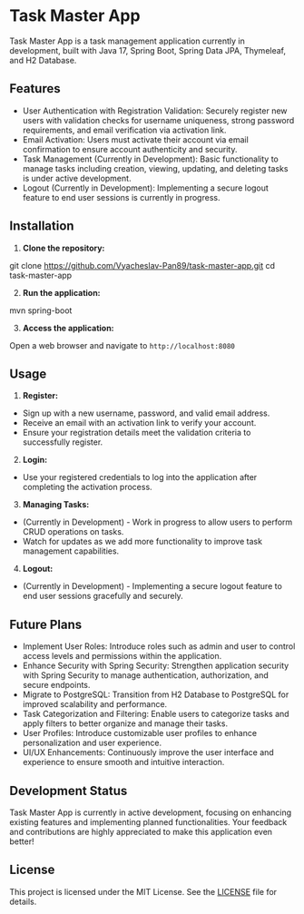 # Task Master App

Task Master App is a task management application currently in development, built with Java 17, Spring Boot, Spring Data
JPA, Thymeleaf, and H2 Database.

## Features

- User Authentication with Registration Validation: Securely register new users with validation checks for username
  uniqueness, strong password requirements, and email verification via activation link.
- Email Activation: Users must activate their account via email confirmation to ensure account authenticity and
  security.
- Task Management (Currently in Development): Basic functionality to manage tasks including creation, viewing, updating,
  and deleting tasks is under active development.
- Logout (Currently in Development): Implementing a secure logout feature to end user sessions is currently in progress.

## Installation

1. **Clone the repository:**

git clone https://github.com/Vyacheslav-Pan89/task-master-app.git
cd task-master-app

2. **Run the application:**

mvn spring-boot

3. **Access the application:**

Open a web browser and navigate to `http://localhost:8080`

## Usage

1. **Register:**

- Sign up with a new username, password, and valid email address.
- Receive an email with an activation link to verify your account.
- Ensure your registration details meet the validation criteria to successfully register.

2. **Login:**

- Use your registered credentials to log into the application after completing the activation process.

3. **Managing Tasks:**

- (Currently in Development) - Work in progress to allow users to perform CRUD operations on tasks.
- Watch for updates as we add more functionality to improve task management capabilities.

4. **Logout:**

- (Currently in Development) - Implementing a secure logout feature to end user sessions gracefully and securely.

## Future Plans

- Implement User Roles: Introduce roles such as admin and user to control access levels and permissions within the
  application.
- Enhance Security with Spring Security: Strengthen application security with Spring Security to manage authentication,
  authorization, and secure endpoints.
- Migrate to PostgreSQL: Transition from H2 Database to PostgreSQL for improved scalability and performance.
- Task Categorization and Filtering: Enable users to categorize tasks and apply filters to better organize and manage
  their tasks.
- User Profiles: Introduce customizable user profiles to enhance personalization and user experience.
- UI/UX Enhancements: Continuously improve the user interface and experience to ensure smooth and intuitive interaction.

## Development Status

Task Master App is currently in active development, focusing on enhancing existing features and implementing planned
functionalities. Your feedback and contributions are highly appreciated to make this application even better!

## License

This project is licensed under the MIT License. See the [LICENSE](LICENSE) file for details.


